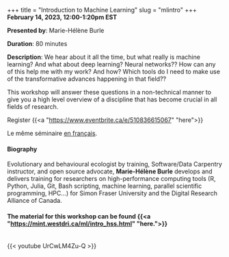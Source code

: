 +++
title = "Introduction to Machine Learning"
slug = "mlintro"
+++
**February 14, 2023, 12:00-1:20pm EST**

**Presented by**: Marie-Hélène Burle

**Duration**: 80 minutes

**Description**: We hear about it all the time, but what really is machine learning? And what about deep
learning? Neural networks?? How can any of this help me with my work? And how? Which tools do I need to make
use of the transformative advances happening in that field??

This workshop will answer these questions in a non-technical manner to give you a high level overview of a
discipline that has become crucial in all fields of research.

Register {{<a "https://www.eventbrite.ca/e/510836615067" "here">}}

Le même séminaire [en français](/mlintrofr).

#### Biography

Evolutionary and behavioural ecologist by training, Software/Data Carpentry instructor, and open source advocate, **Marie-Hélène Burle** develops and delivers training for researchers on high-performance computing tools (R, Python, Julia, Git, Bash scripting, machine learning, parallel scientific programming, HPC…) for Simon Fraser University and the Digital Research Alliance of Canada.

#### The material for this workshop can be found {{<a "https://mint.westdri.ca/ml/intro_hss.html" "here.">}}

<br>
{{< youtube UrCwLM4Zu-Q >}}
